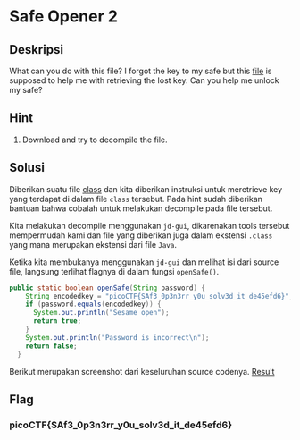 # Safe Opener 2

## Deskripsi
What can you do with this file?
I forgot the key to my safe but this [file](https://artifacts.picoctf.net/c/289/SafeOpener.class) is supposed to help me with retrieving the lost key. Can you help me unlock my safe?

## Hint
1. Download and try to decompile the file.

## Solusi
Diberikan suatu file [class](Challenge/SafeOpener.class) dan kita diberikan instruksi untuk meretrieve key yang terdapat di dalam file `class` tersebut. Pada hint sudah diberikan bantuan bahwa cobalah untuk melakukan decompile pada file tersebut.

Kita melakukan decompile menggunakan `jd-gui`, dikarenakan tools tersebut mempermudah kami dan file yang diberikan juga dalam ekstensi `.class` yang mana merupakan ekstensi dari file `Java`.

Ketika kita membukanya menggunakan `jd-gui` dan melihat isi dari source file, langsung terlihat flagnya di dalam fungsi `openSafe()`.
```java
public static boolean openSafe(String password) {
    String encodedkey = "picoCTF{SAf3_0p3n3rr_y0u_solv3d_it_de45efd6}";
    if (password.equals(encodedkey)) {
      System.out.println("Sesame open");
      return true;
    } 
    System.out.println("Password is incorrect\n");
    return false;
  }
```

Berikut merupakan screenshot dari keseluruhan source codenya.
[Result](result.png)

## Flag
### picoCTF{SAf3_0p3n3rr_y0u_solv3d_it_de45efd6}
